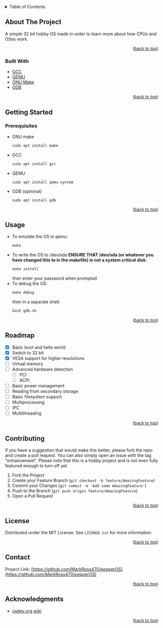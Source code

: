 <div id="top"></div>

<!-- TABLE OF CONTENTS -->
<details>
  <summary>Table of Contents</summary>
  <ol>
    <li>
      <a href="#about-the-project">About The Project</a>
      <ul>
        <li><a href="#built-with">Built With</a></li>
      </ul>
    </li>
    <li>
      <a href="#getting-started">Getting Started</a>
      <ul>
        <li><a href="#prerequisites">Prerequisites</a></li>
      </ul>
    </li>
    <li><a href="#usage">Usage</a></li>
    <li><a href="#roadmap">Roadmap</a></li>
    <li><a href="#contributing">Contributing</a></li>
    <li><a href="#license">License</a></li>
    <li><a href="#contact">Contact</a></li>
    <li><a href="#acknowledgments">Acknowledgments</a></li>
  </ol>
</details>



<!-- ABOUT THE PROJECT -->
## About The Project

A simple 32 bit hobby OS made in order to learn more about how CPUs and OSes work.

<p align="right">(<a href="#top">back to top</a>)</p>



### Built With

* [GCC](https://gcc.gnu.org/)
* [QEMU](https://qemu.org/)
* [GNU Make](https://gnu.org/software/make/)
* [GDB](https://www.sourceware.org/gdb/)

<p align="right">(<a href="#top">back to top</a>)</p>

<!-- GETTING STARTED -->
## Getting Started

### Prerequisites

* GNU make
  ```sh
  sudo apt install make
  ```
* GCC
  ```sh
  sudo apt install gcc
  ```
* QEMU
  ```sh
  sudo apt install qemu-system
  ```
* GDB (optional)
  ```
  sudo apt install gdb
  ```

<p align="right">(<a href="#top">back to top</a>)</p>



<!-- USAGE EXAMPLES -->
## Usage

* To emulate the OS in qemu:
  ```sh
  make
  ```
* To write the OS to /dev/sda **ENSURE THAT /dev/sda (or whatever you have changed this to in the makefile) is not a system critical disk**:
  ```sh
  make install
  ```
  then enter your password when prompted
* To debug the OS:
  ```sh
  make debug
  ```
  then in a separate shell:
  ```sh
  bash gdb.sh
  ```

<p align="right">(<a href="#top">back to top</a>)</p>



<!-- ROADMAP -->
## Roadmap

- [x] Basic boot and hello world
- [x] Switch to 32 bit
- [x] VESA support for higher resolutions
- [ ] Virtual memory
- [ ] Advanced hardware detection
    - [ ] PCI
    - [ ] ACPI
- [ ] Basic power management
- [ ] Reading from secondary storage
- [ ] Basic filesystem support
- [ ] Multiprocessing
- [ ] IPC
- [ ] Multithreading

<p align="right">(<a href="#top">back to top</a>)</p>



<!-- CONTRIBUTING -->
## Contributing

If you have a suggestion that would make this better, please fork the repo and create a pull request. You can also simply open an issue with the tag "enhancement".
Please note that this is a hobby project and is not even fully featured enough to turn off yet

1. Fork the Project
2. Create your Feature Branch (`git checkout -b feature/AmazingFeature`)
3. Commit your Changes (`git commit -m 'Add some AmazingFeature'`)
4. Push to the Branch (`git push origin feature/AmazingFeature`)
5. Open a Pull Request

<p align="right">(<a href="#top">back to top</a>)</p>

<!-- LICENSE -->
## License

Distributed under the MIT License. See `LICENSE.txt` for more information.

<p align="right">(<a href="#top">back to top</a>)</p>

<!-- CONTACT -->
## Contact

Project Link: [https://github.com/MarkRoss470/pepperOS](https://github.com/MarkRoss470/pepperOS)

<p align="right">(<a href="#top">back to top</a>)</p>

<!-- ACKNOWLEDGMENTS -->
## Acknowledgments

* [osdev.org wiki](https://wiki.osdev.org)

<p align="right">(<a href="#top">back to top</a>)</p>
